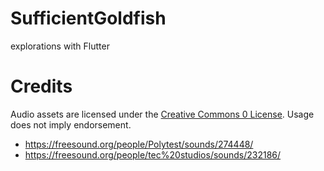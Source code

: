 # SufficientGoldfish
explorations with Flutter

# Credits

Audio assets are licensed under the [Creative Commons 0 License](https://creativecommons.org/publicdomain/zero/1.0/).
Usage does not imply endorsement.

* https://freesound.org/people/Polytest/sounds/274448/
* https://freesound.org/people/tec%20studios/sounds/232186/
